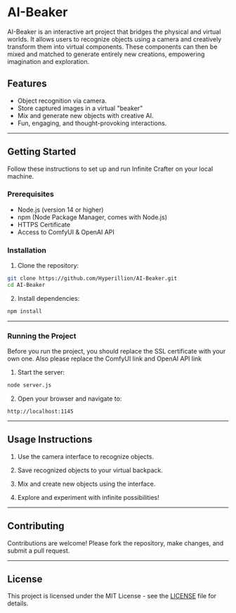 # AI-Beaker

AI-Beaker is an interactive art project that bridges the physical and virtual worlds. It allows users to recognize objects using a camera and creatively transform them into virtual components. These components can then be mixed and matched to generate entirely new creations, empowering imagination and exploration.

## Features
- Object recognition via camera.
- Store captured images in a virtual "beaker"
- Mix and generate new objects with creative AI.
- Fun, engaging, and thought-provoking interactions.

---

## Getting Started

Follow these instructions to set up and run Infinite Crafter on your local machine.

### Prerequisites
- Node.js (version 14 or higher)
- npm (Node Package Manager, comes with Node.js)
- HTTPS Certificate
- Access to ComfyUI & OpenAI API

### Installation

1. Clone the repository:
  ```bash
  git clone https://github.com/Hyperillion/AI-Beaker.git
  cd AI-Beaker
  ```
   
2. Install dependencies:
  ```bash
  npm install
  ```
---

### Running the Project 

Before you run the project, you should replace the SSL certificate with your own one. Also please replace the ComfyUI link and OpenAI API link


1. Start the server:

```bash
node server.js
```
 
2. Open your browser and navigate to:

```
http://localhost:1145
```


---


## Usage Instructions 

1. Use the camera interface to recognize objects.

2. Save recognized objects to your virtual backpack.

3. Mix and create new objects using the interface.

4. Explore and experiment with infinite possibilities!


---


## Contributing 

Contributions are welcome! Please fork the repository, make changes, and submit a pull request.


---


## License 
This project is licensed under the MIT License - see the [LICENSE]()  file for details.
